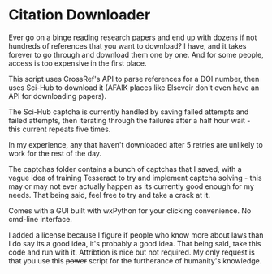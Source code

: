 # Citation Downloader

Ever go on a binge reading research papers and end up with dozens if not hundreds of references that you want to download?
I have, and it takes forever to go through and download them one by one. And for some people, access is too expensive in the first place. 

This script uses CrossRef's API to parse references for a DOI number, then uses Sci-Hub to download it (AFAIK places like Elseveir don't even have an API for downloading papers).

The Sci-Hub captcha is currently handled by saving failed attempts and failed attempts, then iterating through the failures after a half hour wait - this current repeats five times. 

In my experience, any that haven't downloaded after 5 retries are unlikely to work for the rest of the day. 

The captchas folder contains a bunch of captchas that I saved, with a vague idea of training Tesseract to try and implement captcha solving - this may or may not ever actually happen as its currently good enough for my needs. That being said, feel free to try and take a crack at it. 

Comes with a GUI built with wxPython for your clicking convenience. No cmd-line interface.

I added a license because I figure if people who know more about laws than I do say its a good idea, it's probably a good idea. That being said, take this code and run with it. Attribtion is nice but not required. My only request is that you use this ~~power~~ script for the furtherance of humanity's knowledge. 
